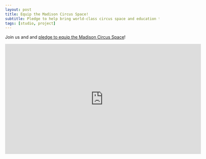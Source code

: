 ```yaml
---
layout: post
title: Equip the Madison Circus Space!
subtitle: Pledge to help bring world-class circus space and education to Wisconsin.
tags: [studio, project]
---
```

<p>Join us and and <a href="http://kck.st/2DBVrIF">pledge to equip the Madison Circus Space</a>!</p>
 <iframe width="640" height="360" src="https://www.kickstarter.com/projects/535451772/equip-the-madison-circus-space/widget/video.html" frameborder="0" scrolling="no"> </iframe>
